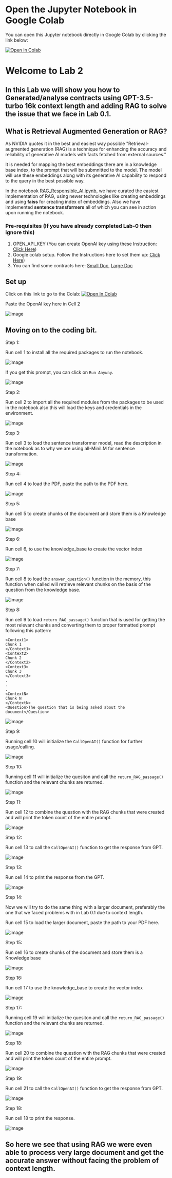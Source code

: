 # Open the Jupyter Notebook in Google Colab

You can open this Jupyter notebook directly in Google Colab by clicking the link below:

[![Open In Colab](https://colab.research.google.com/assets/colab-badge.svg)](<https://colab.research.google.com/github/initmahesh/MLAI-community-labs/blob/main/Class-Labs/Lab-2(Understanding%20RAG)/Lab-2.2(Generating-Response-with-RAG)/RAG_GRADIO.ipynb>)

# Welcome to Lab 2

## In this Lab we will show you how to Generated/analyse contracts using GPT-3.5-turbo 16k context length and adding RAG to solve the issue that we face in Lab 0.1.

## What is Retrieval Augmented Generation or RAG?

As NVIDIA quotes it in the best and easiest way possible "Retrieval-augmented generation (RAG) is a technique for enhancing the accuracy and reliability of generative AI models with facts fetched from external sources."

It is needed for mapping the best embeddings there are in a knowledge base index, to the prompt that will be submnitted to the model. The model will use these embeddings along with its generative AI capability to respond to the query in the best possible way.

In the notebook [RAG_Responsible_AI.ipynb](WithRagGeneration.ipynb), we have curated the easiest implementation of RAG, using newer technologies like creating embeddings and using **faiss** for creating index of embeddings. Also we have implemented **sentence transformers** all of which you can see in action upon running the notebook.

### Pre-requisites (If you have already completed Lab-0 then ignore this)

1. OPEN_API_KEY (You can create OpenAI key using these Instruction: [Click Here](https://github.com/initmahesh/MLAI-community-labs/tree/main/Class-Labs/Lab-0(Pre-requisites)#firstly-visit-the-openai-playground))
2. Google colab setup. Follow the Instructions here to set them up: [Click Here](https://github.com/initmahesh/MLAI-community-labs/tree/main/Class-Labs/Lab-0(Pre-requisites)#creating-a-runtime))
3. You can find some contracts here: [Small Doc](AWS1.pdf), [Large Doc](https://github.com/initmahesh/MLAI-community-labs/blob/main/Lab-0/Lab-0.1/PROFRAC%20HOLDINGS%2C%20LLC%20credit%20agreement.pdf)


## Set up

Click on this link to go to the Colab: [![Open In Colab](https://colab.research.google.com/assets/colab-badge.svg)](https://colab.research.google.com/drive/15JwxQqnyIhgx1Upmgm_dwH759jxFEeXW?usp=sharing)

Paste the OpenAI key here in Cell 2

![image](https://github.com/initmahesh/MLAI-community-labs/assets/72710483/5eda36e8-3a8c-48ae-ad11-adfc592c94d9)

## Moving on to the coding bit.

Step 1:

Run cell 1 to install all the required packages to run the notebook.

![image](https://github.com/initmahesh/MLAI-community-labs/assets/72710483/4cb32efd-603f-4d23-b2dc-79b64f0d86e5)

If you get this prompt, you can click on `Run Anyway`.

![image](https://github.com/initmahesh/MLAI-community-labs/assets/72710483/25182fbf-8e5a-40b6-9c04-0c0261d6aa2c)

Step 2:

Run cell 2 to import all the required modules from the packages to be used in the notebook also this will load the keys and credentials in the environment.

![image](https://github.com/initmahesh/MLAI-community-labs/assets/72710483/716b14d1-a4f1-449a-992c-2aa4258947ca)

Step 3:

Run cell 3 to load the sentence transformer model, read the description in the notebook as to why we are using all-MiniLM for sentence transformation.

![image](https://github.com/initmahesh/MLAI-community-labs/assets/72710483/2098d762-2be6-4cc3-903d-8b5e93de6f65)

Step 4:

Run cell 4 to load the PDF, paste the path to the PDF here.

![image](https://github.com/initmahesh/MLAI-community-labs/assets/72710483/7d173daa-af49-4330-a349-083296bcf168)

Step 5:

Run cell 5 to create chunks of the document and store them is a Knowledge base

![image](https://github.com/initmahesh/MLAI-community-labs/assets/72710483/16958980-8744-45e4-a72a-4177386ae63b)

Step 6:

Run cell 6, to use the knowledge_base to create the vector index

![image](https://github.com/initmahesh/MLAI-community-labs/assets/72710483/672d6f8f-1bca-4deb-a87c-c0cb969ef459)

Step 7:

Run cell 8 to load the `answer_question()` function in the memory, this function when called will retrieve relevant chunks on the basis of the question from the knowledge base.

![image](https://github.com/initmahesh/MLAI-community-labs/assets/72710483/f98fc8b5-e5bb-461e-b6c2-b800b251a278)

Step 8:

Run cell 9 to load `return_RAG_passage()` function that is used for getting the most relevant chunks and converting them to proper formatted prompt following this pattern:

```
<Context1>
Chunk 1
</Context1>
<Context2>
Chunk 2
</Context2>
<Context3>
Chunk 3
</Context3>
.
.
.
<ContextN>
Chunk N
</ContextN>
<Question>The question that is being asked about the document</Question>
```

![image](https://github.com/initmahesh/MLAI-community-labs/assets/72710483/fbb87e3c-3194-41dc-b45c-7c863ec03f6a)

Step 9:

Running cell 10 will initialize the `CallOpenAI()` function for further usage/calling.

![image](https://github.com/initmahesh/MLAI-community-labs/assets/72710483/5c7b5a59-b732-42da-a6c9-b71c16050fa7)

Step 10:

Running cell 11 will initialize the quesiton and call the `return_RAG_passage()` function and the relevant chunks are returned.

![image](https://github.com/initmahesh/MLAI-community-labs/assets/72710483/84c796e3-0e24-46e1-ab17-7daaf644c13f)

Step 11:

Run cell 12 to combine the question with the RAG chunks that were created and will print the token count of the entire prompt.

![image](https://github.com/initmahesh/MLAI-community-labs/assets/72710483/fcda4748-3207-4ca2-8e44-03bb775f57f4)

Step 12:

Run cell 13 to call the `CallOpenAI()` function to get the response from GPT.

![image](https://github.com/initmahesh/MLAI-community-labs/assets/72710483/ca17a6da-3e24-420f-b333-01af875ac514)

Step 13:

Run cell 14 to print the response from the GPT.

![image](https://github.com/initmahesh/MLAI-community-labs/assets/72710483/dbe126f9-018e-41c4-91f5-9592947f3583)

Step 14:

Now we will try to do the same thing with a larger document, preferably the one that we faced problems with in Lab 0.1 due to context length.

Run cell 15 to load the larger document, paste the path to your PDF here.

![image](https://github.com/initmahesh/MLAI-community-labs/assets/72710483/ec7d05d5-71b3-498f-9614-d68392639f8b)

Step 15:

Run cell 16 to create chunks of the document and store them is a Knowledge base

![image](https://github.com/initmahesh/MLAI-community-labs/assets/72710483/16958980-8744-45e4-a72a-4177386ae63b)

Step 16:

Run cell 17 to use the knowledge_base to create the vector index

![image](https://github.com/initmahesh/MLAI-community-labs/assets/72710483/672d6f8f-1bca-4deb-a87c-c0cb969ef459)

Step 17:

Running cell 19 will initialize the quesiton and call the `return_RAG_passage()` function and the relevant chunks are returned.

![image](https://github.com/initmahesh/MLAI-community-labs/assets/72710483/a35eead8-ebb0-48b7-af7d-4c9b9d2e7c24)

Step 18:

Run cell 20 to combine the question with the RAG chunks that were created and will print the token count of the entire prompt.

![image](https://github.com/initmahesh/MLAI-community-labs/assets/72710483/b48e1cc7-9a18-41e9-a2b1-7faeac710e21)

Step 19:

Run cell 21 to call the `CallOpenAI()` function to get the response from GPT.

![image](https://github.com/initmahesh/MLAI-community-labs/assets/72710483/f77a60ea-cf60-44c0-8758-53301aee50e6)

Step 18:

Run cell 18 to print the response.

![image](https://github.com/initmahesh/MLAI-community-labs/assets/72710483/ad67c57c-7747-41d3-bad7-8ab67784982a)

## So here we see that using RAG we were even able to process very large document and get the accurate answer without facing the problem of context length.
